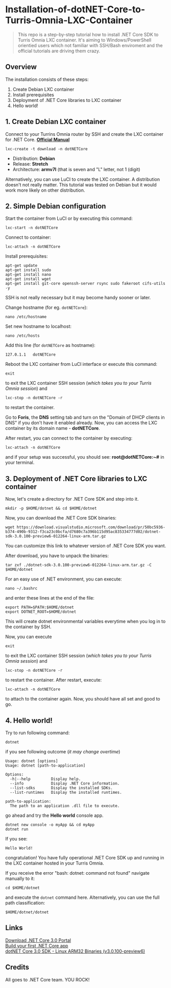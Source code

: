 # Installation-of-dotNET-Core-to-Turris-Omnia-LXC-Container
> This repo is a step-by-step tutorial how to install .NET Core SDK to Turris Omnia LXC container. It's aiming to Windows/PowerShell orientied users which not familiar with SSH/Bash enviroment and the official tutorials are driving them crazy.

## Overview

The installation consists of these steps:

1. Create Debian LXC container
2. Install prerequisites 
3. Deployment of .NET Core libraries to LXC container
4. Hello world!

## 1. Create Debian LXC container

Connect to your Turrins Omnia router by SSH and create the LXC container for .NET Core. **[Official Manual](https://www.turris.cz/doc/en/howto/lxc)**
```
lxc-create -t download -n dotNETCore
```

- Distribution: **Debian**
- Release: **Stretch**
- Architecture: **armv7l** (that is seven and "L" letter, not 1 (digit)

Alternatively, you can use LuCI to create the LXC container. A distribution doesn't not really matter. This tutorial was tested on Debian but it would work more likely on other distribution.

## 2. Simple Debian configuration

Start the container from LuCI or by executing this command:

```
lxc-start -n dotNETCore
```

Connect to container:

```
lxc-attach -n dotNETCore
```

Install prerequisites:

```
apt-get update
apt-get install sudo
apt-get install nano
apt-get install wget
apt-get install git-core openssh-server rsync sudo fakeroot cifs-utils -y
```

SSH is not really necessary but it may become handy sooner or later.

Change hostname (for eg. `dotNETCore`):

```
nano /etc/hostname
```

Set new hostname to localhost:

```
nano /etc/hosts
```

Add this line (for `dotNETCore` as hostname):

```
127.0.1.1   dotNETCore
```

Reboot the LXC container from LuCI interface or execute this command:

```
exit
```
to exit the LXC container SSH session (*which takes you to your Turris Omnia session*) and

```
lxc-stop -n dotNETCore -r
```

to restart the container.

Go to **Foris**, the **DNS** setting tab and turn on the "Domain of DHCP clients in DNS" if you don't have it enabled already. Now, you can access the LXC container by its domain name - **dotNETCore**. 

After restart, you can connect to the container by executing:

```
lxc-attach -n dotNETCore
```

and if your setup was successful, you should see: **root@dotNETCore:~#** in your terminal.

## 3. Deployment of .NET Core libraries to LXC container

Now, let's create a directory for .NET Core SDK and step into it.

```
mkdir -p $HOME/dotnet && cd $HOME/dotnet
```

Now, you can download the .NET Core SDK binaries:

```
wget https://download.visualstudio.microsoft.com/download/pr/50bc5936-b374-490b-9312-f3ca23c0bcfa/d7680c7a396b115d95ac835334777d02/dotnet-sdk-3.0.100-preview6-012264-linux-arm.tar.gz
```

You can customize this link to whatever version of .NET Core SDK you want.

After download, you have to unpack the binaries:

```
tar zxf ./dotnet-sdk-3.0.100-preview6-012264-linux-arm.tar.gz -C $HOME/dotnet
```

For an easy use of .NET environment, you can execute:

```
nano ~/.bashrc
```

and enter these lines at the end of the file:
```
export PATH=$PATH:$HOME/dotnet
export DOTNET_ROOT=$HOME/dotnet
```

This will create dotnet environmental variables everytime when you log in to the container by SSH.

Now, you can execute

```
exit
```
to exit the LXC container SSH session (*which takes you to your Turris Omnia session*) and

```
lxc-stop -n dotNETCore -r
```

to restart the container. After restart, execute:

```
lxc-attach -n dotNETCore
```

to attach to the container again. Now, you should have all set and good to go.

## 4. Hello world!

Try to run following command:

```
dotnet
```

if you see following outcome (*it may change overtime*)

```
Usage: dotnet [options]
Usage: dotnet [path-to-application]

Options:
  -h|--help         Display help.
  --info            Display .NET Core information.
  --list-sdks       Display the installed SDKs.
  --list-runtimes   Display the installed runtimes.

path-to-application:
  The path to an application .dll file to execute.
```

go ahead and try the **Hello world** console app.

```
dotnet new console -o myApp && cd myApp
dotnet run
```

If you see:

```
Hello World!
```

congratulation! You have fully operational .NET Core SDK up and running in the LXC container hosted in your Turris Omnia.

If you receive the error "bash: dotnet: command not found" navigate manually to it:

```
cd $HOME/dotnet
```

and execute the `dotnet` command here. Alternatively, you can use the full path classification:

```
$HOME/dotnet/dotnet
```

## Links
[Download .NET Core 3.0 Portal](https://dotnet.microsoft.com/download/dotnet-core/3.0)<br>
[Build your first .NET Core app](https://dotnet.microsoft.com/learn/dotnet/hello-world-tutorial/intro)<br>
[dotNET Core 3.0 SDK - Linux ARM32 Binaries (v3.0.100-preview6)](https://dotnet.microsoft.com/download/thank-you/dotnet-sdk-3.0.100-preview6-linux-arm32-binaries)<br>

## Credits

All goes to .NET Core team. YOU ROCK!
  
